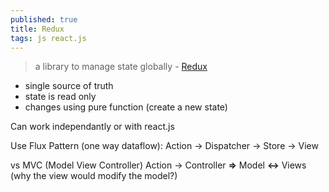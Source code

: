 ```yaml
---
published: true
title: Redux
tags: js react.js
---
```

> a library to manage state globally - [Redux](https://redux.js.org/)

- single source of truth
- state is read only
- changes using pure function (create a new state)

Can work independantly or with react.js

Use Flux Pattern (one way dataflow):
Action -> Dispatcher -> Store -> View

vs MVC (Model View Controller)
Action -> Controller **=>** Model **<->** Views  
(why the view would modify the model?)